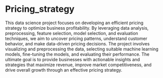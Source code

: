 # Pricing_strategy

This data science project focuses on developing an efficient pricing strategy to optimize business profitability. By leveraging data analysis, preprocessing, feature selection, model selection, and evaluation techniques, we aim to uncover pricing patterns, understand customer behavior, and make data-driven pricing decisions. The project involves visualizing and preprocessing the data, selecting suitable machine learning models, fine-tuning the models, and evaluating their performance. The ultimate goal is to provide businesses with actionable insights and strategies that maximize revenue, improve market competitiveness, and drive overall growth through an effective pricing strategy.
